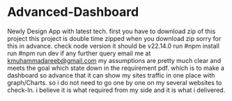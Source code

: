 # Advanced-Dashboard
Newly Design App with latest tech.
first you have to download zip of this project
this project is double time zipped when you download zip sorry for this in advance.
check node version it should be v22.14.0
run #npm install
run #npm run dev
if any further query email me at kmuhammadareeb@gmail.com
my assumptions are pretty much clear and meets the goal which state down in the requirement pdf.
which is to make a dashboard so advance that it can show my sites traffic in one place with graph/Charts.
so i do not need to go one by one on my several websites to check-In.
i believe it is what required from my side and it is what i delivered.
